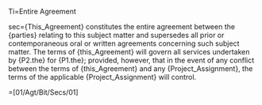 Ti=Entire Agreement

sec={This_Agreement} constitutes the entire agreement between the {parties} relating to this subject matter and supersedes all prior or contemporaneous oral or written agreements concerning such subject matter.  The terms of {this_Agreement} will govern all services undertaken by {P2.the} for {P1.the}; provided, however, that in the event of any conflict between the terms of {this_Agreement} and any {Project_Assignment}, the terms of the applicable {Project_Assignment} will control.
  
=[01/Agt/Bit/Secs/01]